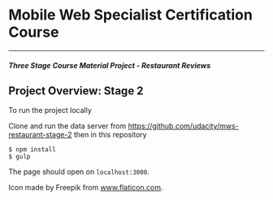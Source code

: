 # Mobile Web Specialist Certification Course
---
#### _Three Stage Course Material Project - Restaurant Reviews_

## Project Overview: Stage 2

To run the project locally

Clone and run the data server from https://github.com/udacity/mws-restaurant-stage-2
then in this repository

    $ npm install
    $ gulp

The page should open on `localhost:3000`.


Icon made by Freepik from www.flaticon.com.

